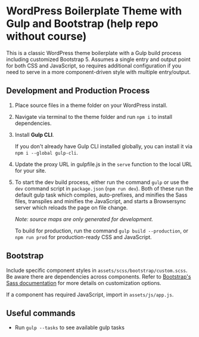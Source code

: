 # WordPress Boilerplate Theme with Gulp and Bootstrap (help repo without course)

This is a classic WordPress theme boilerplate with a Gulp build process including customized Bootstrap 5. Assumes a
single entry and output point for both CSS and JavaScript, so requires additional configuration if you need to serve in
a more component-driven style with multiple entry/output.

## Development and Production Process

1. Place source files in a theme folder on your WordPress install.

2. Navigate via terminal to the theme folder and run `npm i` to install dependencies.

3. Install **Gulp CLI**.

   If you don't already have Gulp CLI installed globally, you can install it via `npm i --global gulp-cli`.

4. Update the proxy URL in gulpfile.js in the `serve` function to the local URL for your site.

5. To start the dev build process, either run the command `gulp` or use the `dev` command script in `package.json`
   (`npm run dev`). Both of these run the default gulp task which compiles, auto-prefixes, and minifies the Sass files,
   transpiles and minifies the JavaScript, and starts a Browsersync server which reloads the page on file change.

   _Note: source maps are only generated for development._

   To build for production, run the command `gulp build --production`, or `npm run prod` for production-ready CSS
   and JavaScript.

## Bootstrap

Include specific component styles in `assets/scss/bootstrap/custom.scss`. Be aware there are dependencies across
components. Refer to [Bootstrap's Sass documentation](https://getbootstrap.com/docs/5.2/customize/sass/) for
more details on customization options.

If a component has required JavaScript, import in `assets/js/app.js`.

## Useful commands

- Run `gulp --tasks` to see available gulp tasks
